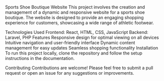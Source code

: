 Sports Shoe Boutique Website
This project involves the creation and management of a dynamic and responsive website for a sports shoe boutique. The website is designed to provide an engaging shopping experience for customers, showcasing a wide range of athletic footwear.

Technologies Used
Frontend: React, HTML, CSS, JavaScript
Backend: Laravel, PHP
Features
Responsive design for optimal viewing on all devices
Intuitive navigation and user-friendly interface
Dynamic content management for easy updates
Seamless shopping functionality
Installation
To run this project locally, clone the repository and follow the setup instructions in the documentation.

Contributing
Contributions are welcome! Please feel free to submit a pull request or open an issue for any suggestions or improvements.
